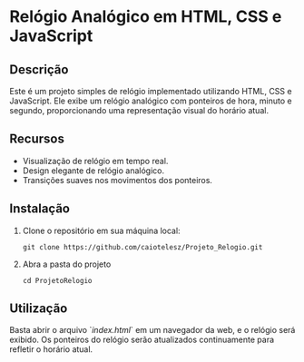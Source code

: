 <h1>Relógio Analógico em HTML, CSS e JavaScript</h1> 

<h2>Descrição</h2>
Este é um projeto simples de relógio implementado utilizando HTML, CSS e JavaScript. Ele exibe um relógio analógico com ponteiros de hora, minuto e segundo, proporcionando uma representação visual do horário atual.

<h2>Recursos</h2>

<ul>
  <li>Visualização de relógio em tempo real.</li>
  <li>Design elegante de relógio analógico.</li>
  <li>Transições suaves nos movimentos dos ponteiros.</li>
</ul> 

<h2><b>Instalação</b></h2>

<ol>
  <li>Clone o repositório em sua máquina local:</li>
  <pre><code>git clone https://github.com/caiotelesz/Projeto_Relogio.git</code></pre>
  <li>Abra a pasta do projeto</li>
  <pre><code>cd ProjetoRelogio</code></pre>
</ol>

<h2>Utilização</h2>
Basta abrir o arquivo `<i>index.html</i>` em um navegador da web, e o relógio será exibido. Os ponteiros do relógio serão atualizados continuamente para refletir o horário atual.

